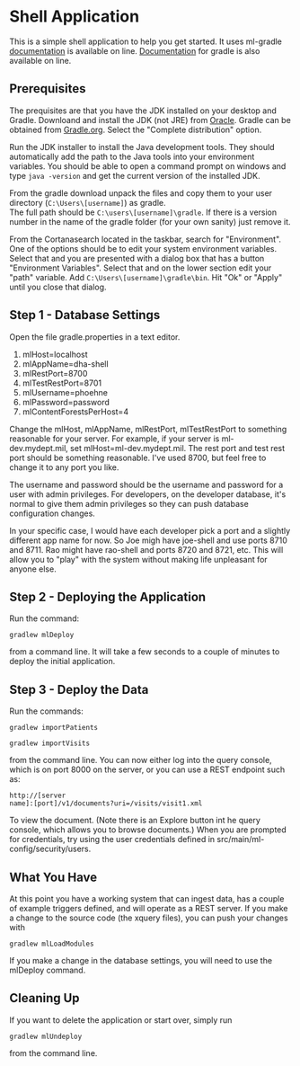 # Shell Application

This is a simple shell application to help you get started.  It uses
ml-gradle [documentation](https://github.com/rjrudin/ml-gradle/wiki)
is available on line.  [Documentation](https://docs.gradle.org/current/userguide/userguide.html)
for gradle is also available on line.

## Prerequisites

The prequisites are that you have the JDK installed on your 
desktop and Gradle.  Downloand and install the JDK (not JRE) from 
[Oracle](http://www.oracle.com).  Gradle can be obtained from
[Gradle.org](https://gradle.org/gradle-download/).  Select the 
"Complete distribution" option.

Run the JDK installer to install the Java development tools.  They 
should automatically add the path to the Java tools into your 
environment variables.  You should be able to open a command prompt
on windows and type <code>java -version</code> and get the current
version of the installed JDK.

From the gradle download unpack the files and copy them to your 
user directory (<code>C:\\Users\\[username]</code>) as gradle.  
The full path should be <code>C:\\users\\[username]\\gradle</code>.
If there is a version number in the name of the gradle folder 
(for your own sanity) just remove it.

From the Cortanasearch located in the taskbar, search for "Environment". 
One of the options should be to edit your system environment variables.
Select that and you are presented with a dialog box that has a button
"Environment Variables".  Select that and on the lower section edit 
your "path" variable.  Add <code>C:\\Users\\[username]\\gradle\\bin</code>.
Hit "Ok" or "Apply" until you close that dialog.


## Step 1 - Database Settings

Open the file gradle.properties in a text editor.  

1. mlHost=localhost
1. mlAppName=dha-shell
1. mlRestPort=8700
1. mlTestRestPort=8701
1. mlUsername=phoehne
1. mlPassword=password
1. mlContentForestsPerHost=4

Change the mlHost, mlAppName, mlRestPort, mlTestRestPort to something
reasonable for your server.  For example, if your server is ml-dev.mydept.mil,
set mlHost=ml-dev.mydept.mil.  The rest port and test rest port should be 
something reasonable.  I've used 8700, but feel free to change it to any port
you like.  

The username and password should be the username and password for a user with
admin privileges.  For developers, on the developer database, it's normal to
give them admin privileges so they can push database configuration changes.

In your specific case, I would have each developer pick a port and a slightly
different app name for now.  So Joe migh have joe-shell and use ports 8710 
and 8711.  Rao might have rao-shell and ports 8720 and 8721, etc.  This will
allow you to "play" with the system without making life unpleasant for 
anyone else.

## Step 2 - Deploying the Application

Run the command:

<code>gradlew mlDeploy</code>

from a command line.  It will take a few seconds to a couple of minutes to 
deploy the initial application.  

## Step 3 - Deploy the Data

Run the commands:

<code>gradlew importPatients</code>

<code>gradlew importVisits</code>

from the command line.  You can now either log into the query console, which
is on port 8000 on the server, or you can use a REST endpoint such as:

<code>http://\[server name]:\[port]/v1/documents?uri=/visits/visit1.xml</code>

To view the document.  (Note there is an Explore button int he query console,
which allows you to browse documents.)  When you are prompted for credentials, 
try using the user credentials defined in src/main/ml-config/security/users.

## What You Have

At this point you have a working system that can ingest data, has a couple of
example triggers defined, and will operate as a REST server.  If you make a
change to the source code (the xquery files), you can push your changes with

<code>gradlew mlLoadModules</code>

If you make a change in the database settings, you will need to use the 
mlDeploy command.

## Cleaning Up

If you want to delete the application or start over, simply run 

<code>gradlew mlUndeploy</code>

from the command line.